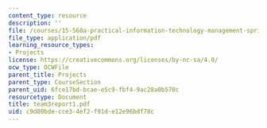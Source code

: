 ```yaml
---
content_type: resource
description: ''
file: /courses/15-568a-practical-information-technology-management-spring-2005/c9d80bdecce34ef2f91de12e96bdf78c_team3report1.pdf
file_type: application/pdf
learning_resource_types:
- Projects
license: https://creativecommons.org/licenses/by-nc-sa/4.0/
ocw_type: OCWFile
parent_title: Projects
parent_type: CourseSection
parent_uid: 6fce17bd-bcae-e5c9-fbf4-9ac28a0b570c
resourcetype: Document
title: team3report1.pdf
uid: c9d80bde-cce3-4ef2-f91d-e12e96bdf78c
---
```

